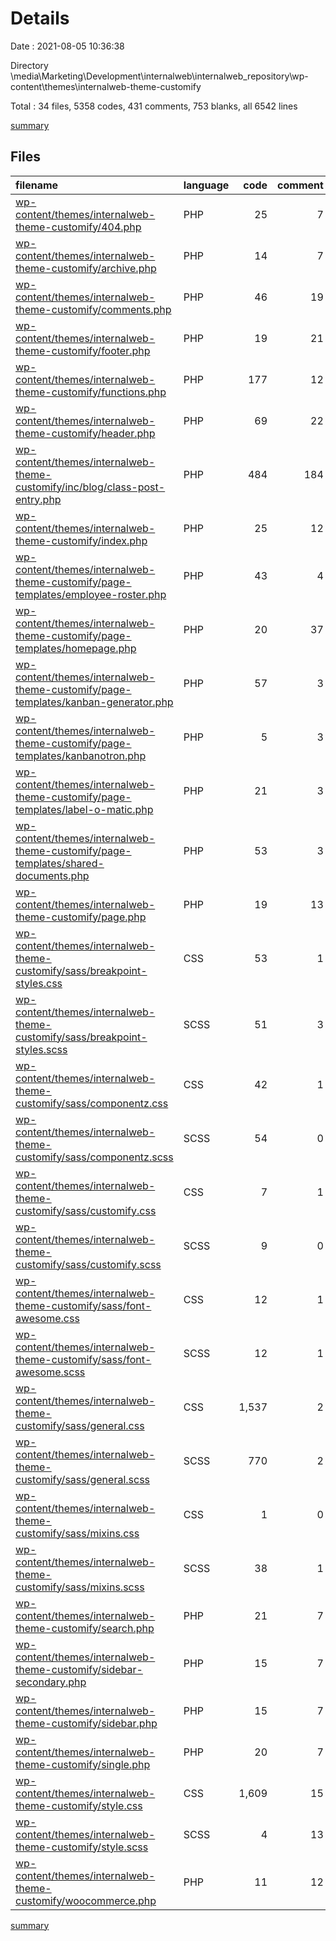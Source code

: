 # Details

Date : 2021-08-05 10:36:38

Directory \\media\Marketing\Development\internalweb\internalweb_repository\wp-content\themes\internalweb-theme-customify

Total : 34 files,  5358 codes, 431 comments, 753 blanks, all 6542 lines

[summary](results.md)

## Files
| filename | language | code | comment | blank | total |
| :--- | :--- | ---: | ---: | ---: | ---: |
| [wp-content/themes/internalweb-theme-customify/404.php](/wp-content/themes/internalweb-theme-customify/404.php) | PHP | 25 | 7 | 3 | 35 |
| [wp-content/themes/internalweb-theme-customify/archive.php](/wp-content/themes/internalweb-theme-customify/archive.php) | PHP | 14 | 7 | 2 | 23 |
| [wp-content/themes/internalweb-theme-customify/comments.php](/wp-content/themes/internalweb-theme-customify/comments.php) | PHP | 46 | 19 | 10 | 75 |
| [wp-content/themes/internalweb-theme-customify/footer.php](/wp-content/themes/internalweb-theme-customify/footer.php) | PHP | 19 | 21 | 6 | 46 |
| [wp-content/themes/internalweb-theme-customify/functions.php](/wp-content/themes/internalweb-theme-customify/functions.php) | PHP | 177 | 12 | 35 | 224 |
| [wp-content/themes/internalweb-theme-customify/header.php](/wp-content/themes/internalweb-theme-customify/header.php) | PHP | 69 | 22 | 12 | 103 |
| [wp-content/themes/internalweb-theme-customify/inc/blog/class-post-entry.php](/wp-content/themes/internalweb-theme-customify/inc/blog/class-post-entry.php) | PHP | 484 | 184 | 81 | 749 |
| [wp-content/themes/internalweb-theme-customify/index.php](/wp-content/themes/internalweb-theme-customify/index.php) | PHP | 25 | 12 | 2 | 39 |
| [wp-content/themes/internalweb-theme-customify/page-templates/employee-roster.php](/wp-content/themes/internalweb-theme-customify/page-templates/employee-roster.php) | PHP | 43 | 4 | 8 | 55 |
| [wp-content/themes/internalweb-theme-customify/page-templates/homepage.php](/wp-content/themes/internalweb-theme-customify/page-templates/homepage.php) | PHP | 20 | 37 | 15 | 72 |
| [wp-content/themes/internalweb-theme-customify/page-templates/kanban-generator.php](/wp-content/themes/internalweb-theme-customify/page-templates/kanban-generator.php) | PHP | 57 | 3 | 22 | 82 |
| [wp-content/themes/internalweb-theme-customify/page-templates/kanbanotron.php](/wp-content/themes/internalweb-theme-customify/page-templates/kanbanotron.php) | PHP | 5 | 3 | 5 | 13 |
| [wp-content/themes/internalweb-theme-customify/page-templates/label-o-matic.php](/wp-content/themes/internalweb-theme-customify/page-templates/label-o-matic.php) | PHP | 21 | 3 | 12 | 36 |
| [wp-content/themes/internalweb-theme-customify/page-templates/shared-documents.php](/wp-content/themes/internalweb-theme-customify/page-templates/shared-documents.php) | PHP | 53 | 3 | 14 | 70 |
| [wp-content/themes/internalweb-theme-customify/page.php](/wp-content/themes/internalweb-theme-customify/page.php) | PHP | 19 | 13 | 4 | 36 |
| [wp-content/themes/internalweb-theme-customify/sass/breakpoint-styles.css](/wp-content/themes/internalweb-theme-customify/sass/breakpoint-styles.css) | CSS | 53 | 1 | 2 | 56 |
| [wp-content/themes/internalweb-theme-customify/sass/breakpoint-styles.scss](/wp-content/themes/internalweb-theme-customify/sass/breakpoint-styles.scss) | SCSS | 51 | 3 | 12 | 66 |
| [wp-content/themes/internalweb-theme-customify/sass/componentz.css](/wp-content/themes/internalweb-theme-customify/sass/componentz.css) | CSS | 42 | 1 | 9 | 52 |
| [wp-content/themes/internalweb-theme-customify/sass/componentz.scss](/wp-content/themes/internalweb-theme-customify/sass/componentz.scss) | SCSS | 54 | 0 | 11 | 65 |
| [wp-content/themes/internalweb-theme-customify/sass/customify.css](/wp-content/themes/internalweb-theme-customify/sass/customify.css) | CSS | 7 | 1 | 1 | 9 |
| [wp-content/themes/internalweb-theme-customify/sass/customify.scss](/wp-content/themes/internalweb-theme-customify/sass/customify.scss) | SCSS | 9 | 0 | 2 | 11 |
| [wp-content/themes/internalweb-theme-customify/sass/font-awesome.css](/wp-content/themes/internalweb-theme-customify/sass/font-awesome.css) | CSS | 12 | 1 | 3 | 16 |
| [wp-content/themes/internalweb-theme-customify/sass/font-awesome.scss](/wp-content/themes/internalweb-theme-customify/sass/font-awesome.scss) | SCSS | 12 | 1 | 4 | 17 |
| [wp-content/themes/internalweb-theme-customify/sass/general.css](/wp-content/themes/internalweb-theme-customify/sass/general.css) | CSS | 1,537 | 2 | 149 | 1,688 |
| [wp-content/themes/internalweb-theme-customify/sass/general.scss](/wp-content/themes/internalweb-theme-customify/sass/general.scss) | SCSS | 770 | 2 | 149 | 921 |
| [wp-content/themes/internalweb-theme-customify/sass/mixins.css](/wp-content/themes/internalweb-theme-customify/sass/mixins.css) | CSS | 1 | 0 | 0 | 1 |
| [wp-content/themes/internalweb-theme-customify/sass/mixins.scss](/wp-content/themes/internalweb-theme-customify/sass/mixins.scss) | SCSS | 38 | 1 | 11 | 50 |
| [wp-content/themes/internalweb-theme-customify/search.php](/wp-content/themes/internalweb-theme-customify/search.php) | PHP | 21 | 7 | 2 | 30 |
| [wp-content/themes/internalweb-theme-customify/sidebar-secondary.php](/wp-content/themes/internalweb-theme-customify/sidebar-secondary.php) | PHP | 15 | 7 | 2 | 24 |
| [wp-content/themes/internalweb-theme-customify/sidebar.php](/wp-content/themes/internalweb-theme-customify/sidebar.php) | PHP | 15 | 7 | 2 | 24 |
| [wp-content/themes/internalweb-theme-customify/single.php](/wp-content/themes/internalweb-theme-customify/single.php) | PHP | 20 | 7 | 2 | 29 |
| [wp-content/themes/internalweb-theme-customify/style.css](/wp-content/themes/internalweb-theme-customify/style.css) | CSS | 1,609 | 15 | 158 | 1,782 |
| [wp-content/themes/internalweb-theme-customify/style.scss](/wp-content/themes/internalweb-theme-customify/style.scss) | SCSS | 4 | 13 | 1 | 18 |
| [wp-content/themes/internalweb-theme-customify/woocommerce.php](/wp-content/themes/internalweb-theme-customify/woocommerce.php) | PHP | 11 | 12 | 2 | 25 |

[summary](results.md)